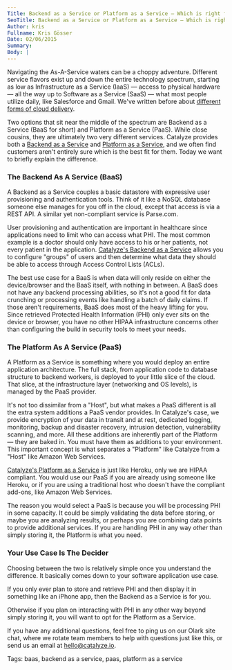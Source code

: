 ```yaml
---
Title: Backend as a Service or Platform as a Service — Which is right for you?
SeoTitle: Backend as a Service or Platform as a Service — Which is right for you?
Author: kris
Fullname: Kris Gösser
Date: 02/06/2015
Summary: 
Body: |
---
```

Navigating the As-A-Service waters can be a choppy adventure. Different service flavors exist up and down the entire technology spectrum, starting as low as Infrastructure as a Service (IaaS) — access to physical hardware — all the way up to Software as a Service (SaaS) — what most people utilize daily, like Salesforce and Gmail. We've written before about [different forms of cloud delivery](https://catalyze.io/blog/what-is-cloud-computing-and-why-it-matters-for-compliance).

Two options that sit near the middle of the spectrum are Backend as a Service (BaaS for short) and Platform as a Service (PaaS). While close cousins, they are ultimately two very different services. Catalyze provides both a [Backend as a Service](https://catalyze.io/baas) and [Platform as a Service](https://catalyze.io/paas), and we often find customers aren't entirely sure which is the best fit for them. Today we want to briefly explain the difference.

### The Backend As A Service (BaaS)

A Backend as a Service couples a basic datastore with expressive user provisioning and authentication tools. Think of it like a NoSQL database someone else manages for you off in the cloud, except that access is via a REST API. A similar yet non-compliant service is Parse.com.

User provisioning and authentication are important in healthcare since applications need to limit who can access what PHI. The most common example is a doctor should only have access to his or her patients, not every patient in the application. [Catalyze's Backend as a Service](https://catalyze.io/baas) allows you to configure "groups" of users and then determine what data they should be able to access through Access Control Lists (ACLs).

The best use case for a BaaS is when data will only reside on either the device/browser and the BaaS itself, with nothing in between. A BaaS does not have any backend processing abilities, so it's not a good fit for data crunching or processing events like handling a batch of daily claims. If those aren't requirements, BaaS does most of the heavy lifting for you. Since retrieved Protected Health Information (PHI) only ever sits on the device or browser, you have no other HIPAA infrastructure concerns other than configuring the build in security tools to meet your needs.

### The Platform As A Service (PaaS)

A Platform as a Service is something where you would deploy an entire application architecture. The full stack, from application code to database structure to backend workers, is deployed to your little slice of the cloud. That slice, at the infrastructure layer (networking and OS levels), is managed by the PaaS provider.

It's not too dissimilar from a "Host", but what makes a PaaS different is all the extra system additions a PaaS vendor provides. In Catalyze's case, we provide encryption of your data in transit and at rest, dedicated logging, monitoring, backup and disaster recovery, intrusion detection, vulnerability scanning, and more. All these additions are inherently part of the Platform — they are baked in. You must have them as additions to your environment. This important concept is what separates a "Platform" like Catalyze from a "Host" like Amazon Web Services.

[Catalyze's Platform as a Service](https://catalyze.io/paas) is just like Heroku, only we are HIPAA compliant. You would use our PaaS if you are already using someone like Heroku, or if you are using a traditional host who doesn't have the compliant add-ons, like Amazon Web Services.

The reason you would select a PaaS is because you will be processing PHI in some capacity. It could be simply validating the data before storing, or maybe you are analyzing results, or perhaps you are combining data points to provide additional services. If you are handling PHI in any way _other_ than simply storing it, the Platform is what you need.

### Your Use Case Is The Decider

Choosing between the two is relatively simple once you understand the difference. It basically comes down to your software application use case.

If you only ever plan to store and retrieve PHI and then display it in something like an iPhone app, then the Backend as a Service is for you.

Otherwise if you plan on interacting with PHI in any other way beyond simply storing it, you will want to opt for the Platform as a Service.

If you have any additional questions, feel free to ping us on our Olark site chat, where we rotate team members to help with questions just like this, or send us an email at [hello@catalyze.io](mailto:hello@catalyze.io).

Tags: baas, backend as a service, paas, platform as a service